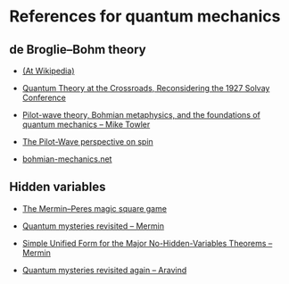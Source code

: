 # References for quantum mechanics

## de Broglie&ndash;Bohm theory

* [(At Wikipedia)](https://en.wikipedia.org/wiki/De_Broglie%E2%80%93Bohm_theory)

* [Quantum Theory at the Crossroads, Reconsidering the 1927 Solvay
  Conference](https://arxiv.org/abs/quant-ph/0609184)

* [Pilot-wave theory, Bohmian metaphysics, and the foundations of
  quantum mechanics &ndash; Mike
  Towler](https://casinoqmc.net/PWT/lectures/bohm1.pdf)

* [The Pilot-Wave perspective on
  spin](https://arxiv.org/abs/1305.1280)

* [bohmian-mechanics.net](https://bohmian-mechanics.net)

## Hidden variables

* [The Mermin&ndash;Peres magic square
  game](https://en.wikipedia.org/wiki/Quantum_pseudo-telepathy#The_Mermin%E2%80%93Peres_magic_square_game)

* [Quantum mysteries revisited
  &ndash; Mermin](http://users.wpi.edu/~paravind/Publications/MSQUARE5.pdf)

* [Simple Unified Form for the Major No-Hidden-Variables Theorems
  &ndash; Mermin](https://cpb-us-e1.wpmucdn.com/blog.umd.edu/dist/0/196/files/2015/10/Mermin1990-2jvtdbh.pdf)

* [Quantum mysteries revisited
  again
  &ndash; Aravind](http://users.wpi.edu/~paravind/Publications/MSQUARE5.pdf)

